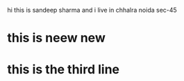 hi this is sandeep sharma and i live in chhalra noida sec-45 
# this is neew new
# this is the third line 

